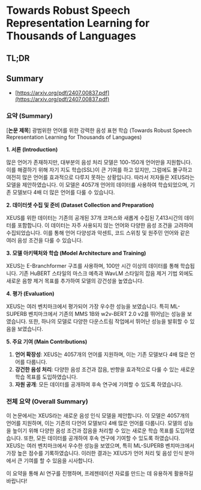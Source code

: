 # Towards Robust Speech Representation Learning for Thousands of Languages
## TL;DR
## Summary
- [https://arxiv.org/pdf/2407.00837.pdf](https://arxiv.org/pdf/2407.00837.pdf)

### 요약 (Summary)

[**논문 제목**] 광범위한 언어를 위한 강력한 음성 표현 학습 (Towards Robust Speech Representation Learning for Thousands of Languages)

**1. 서론 (Introduction)**

많은 언어가 존재하지만, 대부분의 음성 처리 모델은 100-150개 언어만을 지원합니다. 이를 해결하기 위해 자기 지도 학습(SSL)이 큰 기여를 하고 있지만, 그럼에도 불구하고 여전히 많은 언어를 효과적으로 다루지 못하는 상황입니다. 따라서 저자들은 XEUS라는 모델을 제안하였습니다. 이 모델은 4057개 언어의 데이터를 사용하여 학습되었으며, 기존 모델보다 4배 더 많은 언어를 다룰 수 있습니다.

**2. 데이터셋 수집 및 준비 (Dataset Collection and Preparation)**

XEUS를 위한 데이터는 기존의 공개된 37개 코퍼스와 새롭게 수집된 7,413시간의 데이터를 포함합니다. 이 데이터는 자주 사용되지 않는 언어와 다양한 음성 조건을 고려하여 수집되었습니다. 이를 통해 언어 다양성과 악센트, 코드 스위칭 및 원주민 언어와 같은 여러 음성 조건을 다룰 수 있습니다.

**3. 모델 아키텍처와 학습 (Model Architecture and Training)**

XEUS는 E-Branchformer 구조를 사용하며, 100만 시간 이상의 데이터를 통해 학습됩니다. 기존 HuBERT 스타일의 마스크 예측과 WavLM 스타일의 잡음 제거 기법 외에도 새로운 음향 제거 목표를 추가하여 모델의 강건성을 높였습니다.

**4. 평가 (Evaluation)**

XEUS는 여러 벤치마크에서 평가되어 가장 우수한 성능을 보였습니다. 특히 ML-SUPERB 벤치마크에서 기존의 MMS 1B와 w2v-BERT 2.0 v2를 뛰어넘는 성능을 보였습니다. 또한, 하나의 모델로 다양한 다운스트림 작업에서 뛰어난 성능을 발휘할 수 있음을 보였습니다.

**5. 주요 기여 (Main Contributions)**

1. **언어 확장성**: XEUS는 4057개의 언어를 지원하며, 이는 기존 모델보다 4배 많은 언어를 다룹니다.
2. **강건한 음성 처리**: 다양한 음성 조건과 잡음, 반향을 효과적으로 다룰 수 있는 새로운 학습 목표를 도입하였습니다.
3. **자원 공개**: 모든 데이터를 공개하여 후속 연구에 기여할 수 있도록 하였습니다.

### 전체 요약 (Overall Summary)

이 논문에서는 XEUS라는 새로운 음성 인식 모델을 제안합니다. 이 모델은 4057개의 언어를 지원하며, 이는 기존의 다언어 모델보다 4배 많은 언어를 다룹니다. 모델의 성능을 높이기 위해 다양한 음성 조건과 잡음을 처리할 수 있는 새로운 학습 목표를 도입하였습니다. 또한, 모든 데이터를 공개하여 후속 연구에 기여할 수 있도록 하였습니다. XEUS는 여러 벤치마크에서 우수한 성능을 보였으며, 특히 ML-SUPERB 벤치마크에서 가장 높은 점수를 기록하였습니다. 이러한 결과는 XEUS가 언어 처리 및 음성 인식 분야에서 큰 기여를 할 수 있음을 시사합니다.

이 요약을 통해 AI 연구를 진행하며, 프레젠테이션 자료를 만드는 데 유용하게 활용하길 바랍니다!